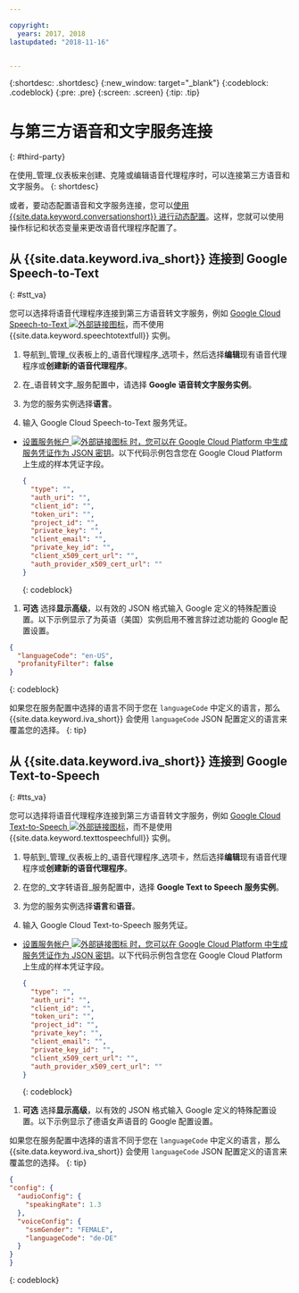 ```yaml
---

copyright:
  years: 2017, 2018
lastupdated: "2018-11-16"


---
```


{:shortdesc: .shortdesc}
{:new_window: target="_blank"}
{:codeblock: .codeblock}
{:pre: .pre}
{:screen: .screen}
{:tip: .tip}


# 与第三方语音和文字服务连接
{: #third-party}

在使用_管理_仪表板来创建、克隆或编辑语音代理程序时，可以连接第三方语音和文字服务。
{: shortdesc}

或者，要动态配置语音和文字服务连接，您可以[使用 {{site.data.keyword.conversationshort}} 进行动态配置](api_dynamic_config.html)。这样，您就可以使用操作标记和状态变量来更改语音代理程序配置了。

## 从 {{site.data.keyword.iva_short}} 连接到 Google Speech-to-Text
{: #stt_va}

您可以选择将语音代理程序连接到第三方语音转文字服务，例如 [Google Cloud Speech-to-Text ![外部链接图标](../../icons/launch-glyph.svg "外部链接图标")](https://cloud.google.com/speech-to-text/)，而不使用 {{site.data.keyword.speechtotextfull}} 实例。

1. 导航到_管理_仪表板上的_语音代理程序_选项卡，然后选择**编辑**现有语音代理程序或**创建新的语音代理程序**。

1. 在_语音转文字_服务配置中，请选择 **Google 语音转文字服务实例**。

1. 为您的服务实例选择**语言**。

1. 输入 Google Cloud Speech-to-Text 服务凭证。
  * [设置服务帐户 ![外部链接图标](../../icons/launch-glyph.svg "外部链接图标") 时，您可以在 Google Cloud Platform 中生成服务凭证作为 JSON 密钥](https://cloud.google.com/video-intelligence/docs/common/auth#set_up_a_service_account)。以下代码示例包含您在 Google Cloud Platform 上生成的样本凭证字段。

    ```json
    {
      "type": "",
      "auth_uri": "",
      "client_id": "",
      "token_uri": "",
      "project_id": "",
      "private_key": "",
      "client_email": "",
      "private_key_id": "",
      "client_x509_cert_url": "",
      "auth_provider_x509_cert_url": ""
    }
    ```
    {: codeblock}

1. **可选** 选择**显示高级**，以有效的 JSON 格式输入 Google 定义的特殊配置设置。以下示例显示了为英语（美国）实例启用不雅言辞过滤功能的 Google 配置设置。
  ```json
  {
    "languageCode": "en-US",
    "profanityFilter": false
  }
  ```
  {: codeblock}

  如果您在服务配置中选择的语言不同于您在 `languageCode` 中定义的语言，那么 {{site.data.keyword.iva_short}} 会使用 `languageCode` JSON 配置定义的语言来覆盖您的选择。
  {: tip}

## 从 {{site.data.keyword.iva_short}} 连接到 Google Text-to-Speech
{: #tts_va}

您可以选择将语音代理程序连接到第三方语音转文字服务，例如 [Google Cloud Text-to-Speech ![外部链接图标](../../icons/launch-glyph.svg "外部链接图标")](https://cloud.google.com/text-to-speech/)，而不是使用 {{site.data.keyword.texttospeechfull}} 实例。

1. 导航到_管理_仪表板上的_语音代理程序_选项卡，然后选择**编辑**现有语音代理程序或**创建新的语音代理程序**。

1. 在您的_文字转语音_服务配置中，选择 **Google Text to Speech 服务实例**。

1. 为您的服务实例选择**语言**和**语音**。

1. 输入 Google Cloud Text-to-Speech 服务凭证。
  * [设置服务帐户 ![外部链接图标](../../icons/launch-glyph.svg "外部链接图标") 时，您可以在 Google Cloud Platform 中生成服务凭证作为 JSON 密钥](https://cloud.google.com/video-intelligence/docs/common/auth#set_up_a_service_account)。以下代码示例包含您在 Google Cloud Platform 上生成的样本凭证字段。

    ```json
    {
      "type": "",
      "auth_uri": "",
      "client_id": "",
      "token_uri": "",
      "project_id": "",
      "private_key": "",
      "client_email": "",
      "private_key_id": "",
      "client_x509_cert_url": "",
      "auth_provider_x509_cert_url": ""
    }
    ```
    {: codeblock}

1. **可选** 选择**显示高级**，以有效的 JSON 格式输入 Google 定义的特殊配置设置。以下示例显示了德语女声语音的 Google 配置设置。

  如果您在服务配置中选择的语言不同于您在 `languageCode` 中定义的语言，那么 {{site.data.keyword.iva_short}} 会使用 `languageCode` JSON 配置定义的语言来覆盖您的选择。
  {: tip}

  ```json
  {
  "config": {
    "audioConfig": {
      "speakingRate": 1.3
    },
    "voiceConfig": {
      "ssmGender": "FEMALE",
      "languageCode": "de-DE"
    }
  }
  }
  ```
  {: codeblock}
